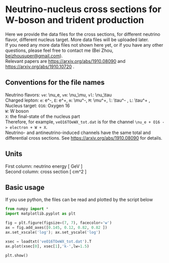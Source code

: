 # Neutrino-nucleus cross sections for W-boson and trident production
Here we provide the data files for the cross sections, for different neutrino flavor, different nucleus target. More data files will be uploaded later.   
If you need any more data files not shown here yet, or if you have any other questions, please feel free to contact me (Bei Zhou, beizhousuper@gmail.com).  
Relevant papers are https://arxiv.org/abs/1910.08090 and https://arxiv.org/abs/1910.10720 .


## Conventions for the file names

Neutrino flavors: ``ve``: \nu_e,  ``vm``: \nu_\mu,   ``vl``: \nu_\tau   
Charged lepton: ``e``: e^-,  ``E``: e^+,  ``m``: \mu^-,  ``M``: \mu^+,  ``l``: \tau^- ,  ``L``: \tau^+ ,  
Nucleus target: ``O16``: Oxygen 16  
``W``: W boson  
``X``: the final-state of the nucleus part  
Therefore, for example, ``veO16TOeWX_tot.dat`` is for the channel ``\nu_e + O16 -> electron + W + X``.  
Neutrino- and antineutrino-induced channels have the same total and differential cross sections. See https://arxiv.org/abs/1910.08090 for details.  

## Units
First column: neutrino energy  [ GeV ]  
Second column: cross section  [ cm^2 ]


## Basic usage

If you use python, the files can be read and plotted by the script below  
```python
from numpy import *
import matplotlib.pyplot as plt

fig = plt.figure(figsize=(7, 7), facecolor='w')
ax = fig.add_axes([0.145, 0.12, 0.82, 0.82 ])
ax.set_xscale('log'); ax.set_yscale('log')

xsec = loadtxt('veO16TOeWX_tot.dat').T
ax.plot(xsec[0], xsec[1],'k-',lw=1.5)

plt.show()
```
